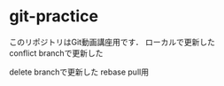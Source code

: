 # git-practice
このリポジトリはGit動画講座用です．
ローカルで更新した  
conflict branchで更新した

delete branchで更新した
rebase pull用
